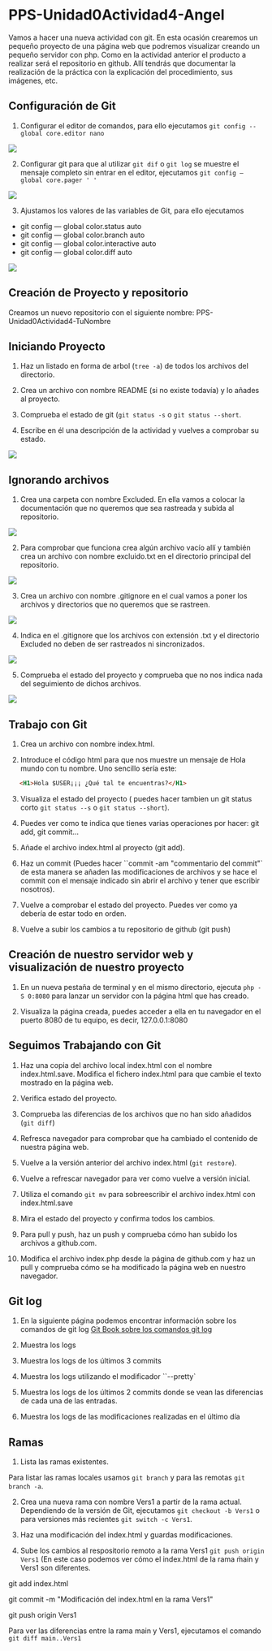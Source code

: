 # PPS-Unidad0Actividad4-Angel

Vamos a hacer una nueva actividad con git. En esta ocasión crearemos un pequeño proyecto de una página web que podremos visualizar creando un pequeño servidor con php. Como en la actividad anterior el producto a realizar será el repositorio en github. Allí tendrás que documentar la realización de la práctica con la explicación del procedimiento, sus imágenes, etc.


## Configuración de Git

1. Configurar el editor de comandos, para ello ejecutamos `git config --global core.editor nano`

![](Images/img)

2. Configurar git para que al utilizar `git dif` o `git log` se muestre el mensaje completo sin entrar en el editor, ejecutamos `git config — global core.pager ' ' `

![](Images/img)

3. Ajustamos los valores de las variables de Git, para ello ejecutamos

* git config  — global color.status auto
* git config  — global color.branch auto
* git config  — global color.interactive auto
* git config  — global color.diff auto

![](Images/img)

## Creación de Proyecto y repositorio

Creamos un nuevo repositorio con el siguiente nombre: PPS-Unidad0Actividad4-TuNombre

## Iniciando Proyecto

1. Haz un listado en forma de arbol (`tree -a`) de todos los archivos del directorio.



2. Crea un archivo con nombre README (si no existe todavía) y lo añades al proyecto.



3. Comprueba el estado de git (`git status -s` o `git status --short`.



4. Escribe en él una descripción de la actividad y vuelves a comprobar su estado.

![](Images/img)

## Ignorando archivos

1. Crea una carpeta con nombre Excluded. En ella vamos a colocar la documentación que no queremos que sea rastreada y subida al repositorio.

![](Images/img)

2. Para comprobar que funciona crea algún archivo vacío allí y también crea un archivo con nombre excluido.txt en el directorio principal del repositorio.

![](Images/img)

3. Crea un archivo con nombre .gitignore en el cual vamos a poner los archivos y directorios que no queremos que se rastreen.

![](Images/img)

4. Indica en el .gitignore que los archivos con extensión .txt y el directorio Excluded no deben de ser rastreados ni sincronizados.

![](Images/img)

5. Comprueba el estado del proyecto y comprueba que no nos indica nada del seguimiento de dichos archivos.

![](Images/img)


## Trabajo con Git

1. Crea un archivo con nombre index.html.

2. Introduce el código html para que nos muestre un mensaje de Hola mundo con tu nombre. Uno sencillo sería este:

```html
   <H1>Hola $USER¡¡¡ ¿Qué tal te encuentras?</H1>
```

3. Visualiza el estado del proyecto ( puedes hacer tambien un git status corto `git status --s` o `git status --short`).


4. Puedes ver como te indica que tienes varias operaciones por hacer: git add, git commit...


5. Añade el archivo index.html al proyecto (git add).


6. Haz un commit (Puedes hacer ``commit -am "commentario del commit"` de esta manera se añaden las modificaciones de archivos y se hace el commit con el mensaje indicado sin abrir el archivo y tener que escribir nosotros).

7. Vuelve a comprobar el estado del proyecto. Puedes ver como ya debería de estar todo en orden.

8. Vuelve a subir los cambios a tu repositorio de github (git push)

## Creación de nuestro servidor web y visualización de nuestro proyecto

1. En un nueva pestaña de terminal y en el mismo directorio, ejecuta `php -S 0:8080` para lanzar un servidor con la página html que has creado.


2. Visualiza la página creada, puedes acceder a ella en tu navegador en el puerto 8080 de tu equipo, es decir, 127.0.0.1:8080


## Seguimos Trabajando con Git

1. Haz una copia del archivo local index.html con el nombre index.html.save. Modifica el fichero index.html para que cambie el texto mostrado en la página web.


2. Verifica estado del proyecto.


3. Comprueba las diferencias de los archivos que no han sido añadidos (`git diff`)


4. Refresca navegador para comprobar que ha cambiado el contenido de nuestra página web.


5. Vuelve a la versión anterior del archivo index.html (`git restore`).


6. Vuelve a refrescar navegador para ver como vuelve a versión inicial.


7. Utiliza el comando `git mv` para sobreescribir el archivo index.html con index.html.save


8. Mira el estado del proyecto y confirma todos los cambios.

9. Para pull y push, haz un push y comprueba cómo han subido los archivos a github.com.

10. Modifica el archivo index.php desde la página de github.com y haz un pull y comprueba cómo se ha modificado la página web en nuestro navegador.


## Git log

1. En la siguiente página podemos encontrar información sobre los comandos de git log [Git Book sobre los comandos git log](https://git-scm.com/book/es/v2/Fundamentos-de-Git-Ver-el-Historial-de-Confirmaciones)

2. Muestra los logs

3. Muestra los logs de los últimos 3 commits

4. Muestra los logs utilizando el modificador ``--pretty`

5. Muestra los logs de los últimos 2 commits donde se vean las diferencias de cada una de las entradas.

6. Muestra los logs de las modificaciones realizadas en el último día


## Ramas

1. Lista las ramas existentes.

Para listar las ramas locales usamos `git branch` y para las remotas `git branch -a`. 



2. Crea una nueva rama con nombre Vers1 a partir de la rama actual.
Dependiendo de la versión de Git, ejecutamos `git checkout -b Vers1` o para versiones más recientes `git switch -c Vers1`.


3. Haz una modificación del index.html y guardas modificaciones.


4. Sube los cambios al respositorio remoto a la rama Vers1 `git push origin Vers1` (En este caso podemos ver cómo el index.html de la rama m̀ain y Vers1 son diferentes.


git add index.html

git commit -m "Modificación del index.html en la rama Vers1"

git push origin Vers1

Para ver las diferencias entre la rama main y Vers1, ejecutamos el comando `git diff main..Vers1`






